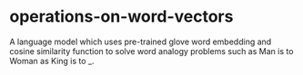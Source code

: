# operations-on-word-vectors
A language model which uses pre-trained glove word embedding and cosine similarity function to solve word analogy problems such as Man is to Woman as King is to _.
